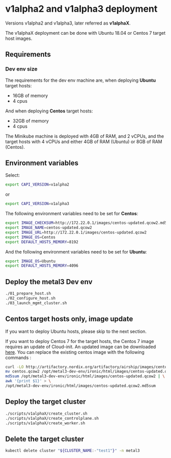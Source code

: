 # v1alpha2 and v1alpha3 deployment

Versions v1alpha2 and v1alpha3, later referred as **v1alphaX**.

The v1alphaX deployment can be done with Ubuntu 18.04 or Centos 7 target host
images.

## Requirements

### Dev env size

The requirements for the dev env machine are, when deploying **Ubuntu** target
hosts:

* 16GB of memory
* 4 cpus

And when deploying **Centos** target hosts:

* 32GB of memory
* 4 cpus

The Minikube machine is deployed with 4GB of RAM, and 2 vCPUs, and the target
hosts with 4 vCPUs and either 4GB of RAM (Ubuntu) or 8GB of RAM (Centos).

## Environment variables

Select:

```sh
export CAPI_VERSION=v1alpha2
```

or

```sh
export CAPI_VERSION=v1alpha3
```

The following environment variables need to be set for **Centos**:

```sh
export IMAGE_CHECKSUM=http://172.22.0.1/images/centos-updated.qcow2.md5sum
export IMAGE_NAME=centos-updated.qcow2
export IMAGE_URL=http://172.22.0.1/images/centos-updated.qcow2
export IMAGE_OS=Centos
export DEFAULT_HOSTS_MEMORY=8192
```

And the following environment variables need to be set for **Ubuntu**:

```sh
export IMAGE_OS=Ubuntu
export DEFAULT_HOSTS_MEMORY=4096
```

## Deploy the metal3 Dev env

```sh
./01_prepare_host.sh
./02_configure_host.sh
./03_launch_mgmt_cluster.sh
```

## Centos target hosts only, image update

If you want to deploy Ubuntu hosts, please skip to the next section.

If you want to deploy Centos 7 for the target hosts, the Centos 7 image requires
an update of Cloud-init. An updated image can be downloaded
[here](http://artifactory.nordix.org/artifactory/airship/images/centos.qcow2).
You can replace the existing centos image with the following commands :

```sh
curl -LO http://artifactory.nordix.org/artifactory/airship/images/centos.qcow2
mv centos.qcow2 /opt/metal3-dev-env/ironic/html/images/centos-updated.qcow2
md5sum /opt/metal3-dev-env/ironic/html/images/centos-updated.qcow2 | \
awk '{print $1}' > \
/opt/metal3-dev-env/ironic/html/images/centos-updated.qcow2.md5sum
```

## Deploy the target cluster

```sh
./scripts/v1alphaX/create_cluster.sh
./scripts/v1alphaX/create_controlplane.sh
./scripts/v1alphaX/create_worker.sh
```

## Delete the target cluster

```sh
kubectl delete cluster "${CLUSTER_NAME:-"test1"}" -n metal3
```
